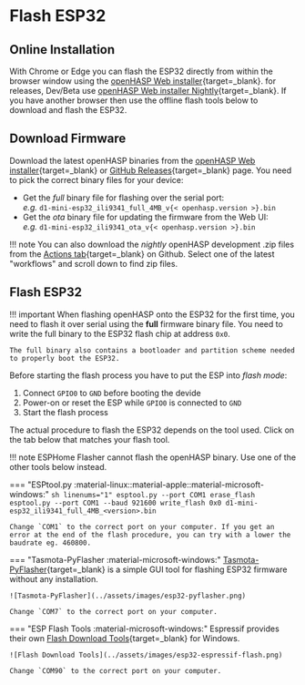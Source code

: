 # Flash ESP32

## Online Installation

With Chrome or Edge you can flash the ESP32 directly from within the browser window using the [openHASP Web installer](https://install.openhasp.com){target=_blank}. for releases, Dev/Beta use [openHASP Web installer Nightly](https://nightly.openhasp.com){target=_blank}. 
If you have another browser then use the offline flash tools below to download and flash the ESP32.

## Download Firmware

Download the latest openHASP binaries from the [openHASP Web installer](https://install.openhasp.com){target=_blank} or
[GitHub Releases](https://github.com/HASwitchPlate/openHASP/releases){target=_blank} page.
You need to pick the correct binary files for your device:

- Get the *full* binary file for flashing over the serial port:</br>
  *e.g.* `d1-mini-esp32_ili9341_full_4MB_v{< openhasp.version >}.bin`
- Get the *ota* binary file for updating the firmware from the Web UI:</br>
  *e.g.* `d1-mini-esp32_ili9341_ota_v{< openhasp.version >}.bin`


!!! note
    You can also download the *nightly* openHASP development .zip files from the [Actions tab](https://github.com/HASwitchPlate/openHASP/actions){target=_blank} on Github. Select one of the latest "workflows" and scroll down to find zip files.


## Flash ESP32

!!! important
    When flashing openHASP onto the ESP32 for the first time, you need to flash it over serial using the **full** firmware binary file.
    You need to write the full binary to the ESP32 flash chip at address `0x0`.

    The full binary also contains a bootloader and partition scheme needed to properly boot the ESP32.

Before starting the flash process you have to put the ESP into *flash mode*:

1. Connect `GPIO0` to `GND` before booting the devide
2. Power-on or reset the ESP while `GPIO0` is connected to `GND`
3. Start the flash process

The actual procedure to flash the ESP32 depends on the tool used. Click on the tab below that matches your flash tool.

!!! note
    ESPHome Flasher cannot flash the openHASP binary. Use one of the other tools below instead.

=== "ESPtool.py :material-linux::material-apple::material-microsoft-windows:"
    ```sh linenums="1"
    esptool.py --port COM1 erase_flash
    esptool.py --port COM1 --baud 921600 write_flash 0x0 d1-mini-esp32_ili9341_full_4MB_<version>.bin
    ```

    Change `COM1` to the correct port on your computer. If you get an error at the end of the flash procedure, you can try with a lower the baudrate eg. 460800.

=== "Tasmota-PyFlasher :material-microsoft-windows:"
    [Tasmota-PyFlasher](https://github.com/tasmota/tasmota-pyflasher/releases/tag/1.0){target=_blank} is a simple GUI tool for flashing ESP32 firmware without any installation.

    ![Tasmota-PyFlasher](../assets/images/esp32-pyflasher.png)

    Change `COM7` to the correct port on your computer.

=== "ESP Flash Tools :material-microsoft-windows:"
    Espressif provides their own [Flash Download Tools](https://www.espressif.com/en/support/download/other-tools){target=_blank} for Windows.

    ![Flash Download Tools](../assets/images/esp32-espressif-flash.png)

    Change `COM90` to the correct port on your computer.
